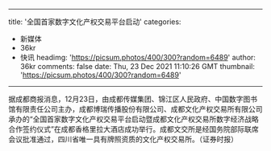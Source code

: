 
---
title: '全国首家数字文化产权交易平台启动'
categories: 
 - 新媒体
 - 36kr
 - 快讯
headimg: 'https://picsum.photos/400/300?random=6489'
author: 36kr
comments: false
date: Thu, 23 Dec 2021 11:10:26 GMT
thumbnail: 'https://picsum.photos/400/300?random=6489'
---

<div>   
据成都商报消息，12月23日，由成都传媒集团、锦江区人民政府、中国数字图书馆有限责任公司主办，成都博瑞传播股份有限公司、成都文化产权交易所有限公司承办的“全国首家数字文化产权交易平台启动暨成都文化产权交易所数字经济战略合作签约仪式”在成都香格里拉大酒店成功举行。成都文交所是经国务院部际联席会议批准通过，四川省唯一具有牌照资质的文化产权交易所。（证券时报）  
</div>
            